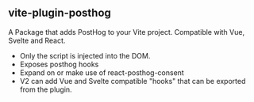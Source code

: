 ## vite-plugin-posthog

A Package that adds PostHog to your Vite project. Compatible with Vue, Svelte and React.

- Only the script is injected into the DOM.
- Exposes posthog hooks
- Expand on or make use of react-posthog-consent
- V2 can add Vue and Svelte compatible "hooks" that can be exported from the plugin.
